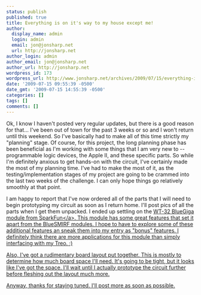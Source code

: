 ```yaml
---
status: publish
published: true
title: Everything is on it's way to my house except me!
author:
  display_name: admin
  login: admin
  email: jon@jonsharp.net
  url: http://jonsharp.net
author_login: admin
author_email: jon@jonsharp.net
author_url: http://jonsharp.net
wordpress_id: 173
wordpress_url: http://www.jonsharp.net/archives/2009/07/15/everything-is-on-its-way-to-my-house-except-me/
date: '2009-07-15 09:55:39 -0500'
date_gmt: '2009-07-15 14:55:39 -0500'
categories: []
tags: []
comments: []
---
```

<p>Ok, I know I haven't posted very regular updates, but there is a good reason for that...  I've been out of town for the past 3 weeks or so and I won't return until this weekend.  So I've basically had to make all of this time strictly my "planning" stage.  Of course, for this project, the long planning phase has been beneficial as I'm working with some things that I am very new to -- programmable logic devices, the Apple II, and these specific parts.  So while I'm definitely anxious to get hands-on with the circuit, I've certainly made the most of my planning time.  I've had to make the most of it, as the testing&#47;implementation stages of my project are going to be crammed into the last two weeks of the challenge.  I can only hope things go relatively smoothly at that point.</p>
<p>I am happy to report that I've now ordered all of the parts that I will need to begin prototyping my circuit as soon as I return home.  I'll post pics of all the parts when I get them unpacked.  I ended up settling on the <a href="http:&#47;&#47;www.sparkfun.com&#47;commerce&#47;product_info.php?products_id=8952">WT-32 BlueGiga module from SparkFun<&#47;a>.  This module has some great features that set it apart from the BlueSMIRF modules.   I hope to have to explore some of these additional features an sneak them into my entry as "bonus" features.  I definitely think there are more applications for this module than simply interfacing with my Treo.  ;)</p>
<p>Also, I've got a rudimentary board layout put together.  This is mostly to determine how much board space I'll need.  It's going to be tight, but it looks like I've got the space.  I'll wait until I actually prototype the circuit further before fleshing out the layout much more.</p>
<p>Anyway, thanks for staying tuned.  I'll post more as soon as possible.</p>

